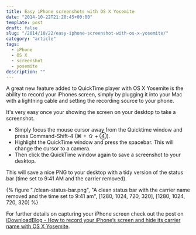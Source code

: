 ```yaml
---
title: Easy iPhone screenshots with OS X Yosemite
date: "2014-10-22T21:20:45+00:00"
template: post
draft: false
slug: "/2014/10/22/easy-iphone-screenshot-with-os-x-yosemite/"
category: "article"
tags:
  - iPhone
  - OS X
  - screenshot
  - yosemite
description: ""
---
```


A great new feature added to QuickTime player with OS X Yosemite is the ability to record your iPhones screen, simply by plugging it into your Mac with a lightning cable and setting the recording source to your phone.

It's very easy once your showing the screen on your desktop to take a screenshot.

- Simply focus the mouse cursor away from the Quicktime window and press Command-Shift-4 (&#8984; +&nbsp;&#8679; +&nbsp;&#9315;).
- Highlight the QuickTime window and press the spacebar. This will change the cursor to a camera.
- Then click the QuickTime window again to save a screenshot to your desktop.

This will save a nice PNG to your desktop with a tidy version of the status bar (time set to 9:41 AM and the carrier removed).

{% figure "./clean-status-bar.png", "A clean status bar with the carrier name removed and the time set to 9:41 am", [1280, 1024, 720, 320], [1280, 1024, 720, 320] %}

For further details on capturing your iPhone screen check out the post on [iDownloadBlog - How to record your iPhone’s screen and hide its carrier name with OS X Yosemite](http://www.idownloadblog.com/2014/10/20/how-to-record-your-iphones-screen-and-hide-its-carrier-name-with-os-x-yosemite/).
